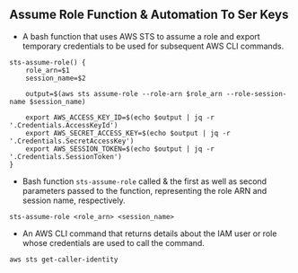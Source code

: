 ## Assume Role Function & Automation To Ser Keys

- A bash function that uses AWS STS to assume a role and export temporary credentials to be used for subsequent AWS CLI commands.

```
sts-assume-role() {
    role_arn=$1
    session_name=$2

    output=$(aws sts assume-role --role-arn $role_arn --role-session-name $session_name)

    export AWS_ACCESS_KEY_ID=$(echo $output | jq -r '.Credentials.AccessKeyId')
    export AWS_SECRET_ACCESS_KEY=$(echo $output | jq -r '.Credentials.SecretAccessKey')
    export AWS_SESSION_TOKEN=$(echo $output | jq -r '.Credentials.SessionToken')
}
```

- Bash function `sts-assume-role` called & the first as well as second parameters passed to the function, representing the role ARN and session name, respectively.

```
sts-assume-role <role_arn> <session_name>
```


- An AWS CLI command that returns details about the IAM user or role whose credentials are used to call the command.

```
aws sts get-caller-identity
```
